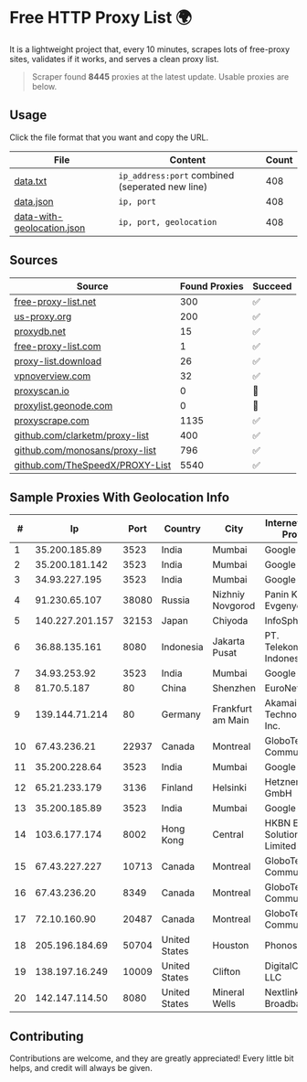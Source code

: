 
# Free HTTP Proxy List 🌍

It is a lightweight project that, every 10 minutes, scrapes lots of free-proxy sites, validates if it works, and serves a clean proxy list.


> Scraper found **8445** proxies at the latest update. Usable proxies are below.

## Usage

Click the file format that you want and copy the URL.


|File|Content|Count|
|----|-------|-----|
|[data.txt](https://raw.githubusercontent.com/themiralay/Proxy-List-World/master/data.txt)|`ip_address:port` combined (seperated new line)|408|
|[data.json](https://raw.githubusercontent.com/themiralay/Proxy-List-World/master/data.json)|`ip, port`|408|
|[data-with-geolocation.json](https://raw.githubusercontent.com/themiralay/Proxy-List-World/master/data-with-geolocation.json)|`ip, port, geolocation`|408|

## Sources

|Source|Found Proxies|Succeed|
|------|-------------|-------|
|[free-proxy-list.net](https://free-proxy-list.net)|300|✅|
|[us-proxy.org](https://www.us-proxy.org)|200|✅|
|[proxydb.net](http://proxydb.net)|15|✅|
|[free-proxy-list.com](https://free-proxy-list.com/?page=&port=&type%5B%5D=http&type%5B%5D=https&up_time=0&search=Search)|1|✅|
|[proxy-list.download](https://www.proxy-list.download/HTTP)|26|✅|
|[vpnoverview.com](https://vpnoverview.com/privacy/anonymous-browsing/free-proxy-servers)|32|✅|
|[proxyscan.io](https://www.proxyscan.io)|0|🚫|
|[proxylist.geonode.com](https://proxylist.geonode.com/api/proxy-list?limit=300&page=1&sort_by=lastChecked&sort_type=desc&protocols=http,https)|0|🚫|
|[proxyscrape.com](https://api.proxyscrape.com/v2/?request=displayproxies&protocol=http&timeout=10000&country=all&ssl=all&anonymity=all)|1135|✅|
|[github.com/clarketm/proxy-list](https://raw.githubusercontent.com/clarketm/proxy-list/master/proxy-list-raw.txt)|400|✅|
|[github.com/monosans/proxy-list](https://raw.githubusercontent.com/monosans/proxy-list/main/proxies/http.txt)|796|✅|
|[github.com/TheSpeedX/PROXY-List](https://raw.githubusercontent.com/TheSpeedX/PROXY-List/master/http.txt)|5540|✅|


## Sample Proxies With Geolocation Info

|#|Ip|Port|Country|City|Internet Service Provider|
|-|--|----|-------|----|-------------------------|
|1|35.200.185.89|3523|India|Mumbai|Google LLC|
|2|35.200.181.142|3523|India|Mumbai|Google LLC|
|3|34.93.227.195|3523|India|Mumbai|Google LLC|
|4|91.230.65.107|38080|Russia|Nizhniy Novgorod|Panin Kirill Evgenyevich|
|5|140.227.201.157|32153|Japan|Chiyoda|InfoSphere|
|6|36.88.135.161|8080|Indonesia|Jakarta Pusat|PT. Telekomunikasi Indonesia|
|7|34.93.253.92|3523|India|Mumbai|Google LLC|
|8|81.70.5.187|80|China|Shenzhen|EuroNet Internet|
|9|139.144.71.214|80|Germany|Frankfurt am Main|Akamai Technologies, Inc.|
|10|67.43.236.21|22937|Canada|Montreal|GloboTech Communications|
|11|35.200.228.64|3523|India|Mumbai|Google LLC|
|12|65.21.233.179|3136|Finland|Helsinki|Hetzner Online GmbH|
|13|35.200.185.89|3523|India|Mumbai|Google LLC|
|14|103.6.177.174|8002|Hong Kong|Central|HKBN Enterprise Solutions HK Limited|
|15|67.43.227.227|10713|Canada|Montreal|GloboTech Communications|
|16|67.43.236.20|8349|Canada|Montreal|GloboTech Communications|
|17|72.10.160.90|20487|Canada|Montreal|GloboTech Communications|
|18|205.196.184.69|50704|United States|Houston|Phonoscope|
|19|138.197.16.249|10009|United States|Clifton|DigitalOcean, LLC|
|20|142.147.114.50|8080|United States|Mineral Wells|Nextlink Broadband|



## Contributing

Contributions are welcome, and they are greatly appreciated! Every
little bit helps, and credit will always be given.

